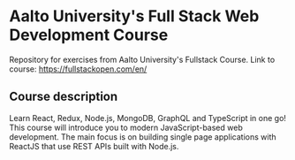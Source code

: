 # Aalto University's Full Stack Web Development Course
Repository for exercises from Aalto University's Fullstack Course. Link to course: https://fullstackopen.com/en/

## Course description
Learn React, Redux, Node.js, MongoDB, GraphQL and TypeScript in one go! This course will introduce you to modern JavaScript-based web development. The main focus is on building single page applications with ReactJS that use REST APIs built with Node.js.
